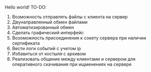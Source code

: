 Hello world!
TO-DO:
1. Возможность отправлять файлы с клиента на сервер
2. Двунаправленный обмен файлами
3. Автоматизированный обмен
4. Сделать графический интерфейс
5. Возоможность присоединения к сокету сервера при наличии сертификата
6. Вести логи событий с учетом ip
7. Избавиться от костыля с архивом
8. Реализовать общение между клиентами и сервером для оперативного скачивания при ищменениях на сервере

